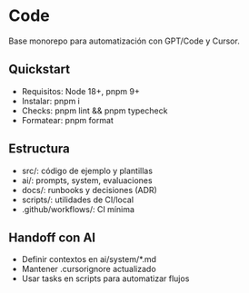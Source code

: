 # Code

Base monorepo para automatización con GPT/Code y Cursor.

## Quickstart

- Requisitos: Node 18+, pnpm 9+
- Instalar: pnpm i
- Checks: pnpm lint && pnpm typecheck
- Formatear: pnpm format

## Estructura

- src/: código de ejemplo y plantillas
- ai/: prompts, system, evaluaciones
- docs/: runbooks y decisiones (ADR)
- scripts/: utilidades de CI/local
- .github/workflows/: CI mínima

## Handoff con AI

- Definir contextos en ai/system/\*.md
- Mantener .cursorignore actualizado
- Usar tasks en scripts para automatizar flujos
